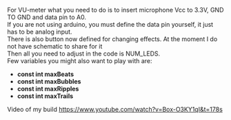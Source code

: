 For VU-meter what you need to do is to insert microphone Vcc to 3.3V, GND TO GND and data pin to A0.
<br>
If you are not using arduino, you must define the data pin yourself, it just has to be analog input.
<br>
There is also button now defined for changing effects. At the moment I do not have schematic to share for it
<br>
Then all you need to adjust in the code is NUM_LEDS.
<br>
Few variables you might also want to play with are: 
<strong>

- const int maxBeats
- const int maxBubbles
- const int maxRipples
- const int maxTrails
</strong>

Video of my build
https://www.youtube.com/watch?v=Box-O3KY1qI&t=178s
